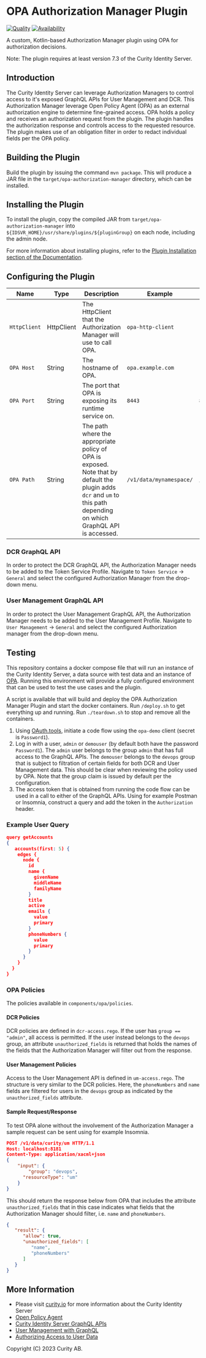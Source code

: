 # OPA Authorization Manager Plugin

[![Quality](https://img.shields.io/badge/quality-demo-red)](https://curity.io/resources/code-examples/status/)
[![Availability](https://img.shields.io/badge/availability-source-blue)](https://curity.io/resources/code-examples/status/)

A custom, Kotlin-based Authorization Manager plugin using OPA for authorization decisions.

Note: The plugin requires at least version 7.3 of the Curity Identity Server.

## Introduction
The Curity Identity Server can leverage Authorization Managers to control access to it's exposed GraphQL APIs for User Management and DCR. This Authorization Manager leverage Open Policy Agent (OPA) as an external authorization engine to determine fine-grained access. OPA holds a policy and receives an authorization request from the plugin. The plugin handles the authorization response and controls access to the requested resource. The plugin makes use of an obligation filter in order to redact individual fields per the OPA policy.

## Building the Plugin

Build the plugin by issuing the command `mvn package`. This will produce a JAR file in the `target/opa-authorization-manager` directory, which can be installed.

## Installing the Plugin

To install the plugin, copy the compiled JAR from `target/opa-authorization-manager` into `${IDSVR_HOME}/usr/share/plugins/${pluginGroup}` on each node, including the admin node.

For more information about installing plugins, refer to the [Plugin Installation section of the Documentation](https://curity.io/docs/idsvr/latest/developer-guide/plugins/index.html#plugin-installation).

## Configuring the Plugin

| Name         | Type | Description                                                                                                                                                          | Example                 | Default         |
|--------------|------|----------------------------------------------------------------------------------------------------------------------------------------------------------------------|-------------------------|-----------------|
| `HttpClient` | HttpClient | The HttpClient that the Authorization Manager will use to call OPA.                                                                                                  | `opa-http-client`       |                 |
| `OPA Host`   | String | The hostname of OPA.                                                                                                                                                 | `opa.example.com`       |                 |
| `OPA Port`   | String | The port that OPA is exposing its runtime service on.                                                                                                                 | `8443`                  | `8181`          |
| `OPA Path`   | String | The path where the appropriate policy of OPA is exposed. Note that by default the plugin adds `dcr` and `um` to this path depending on which GraphQL API is accessed. | `/v1/data/mynamespace/` | `/v1/data/curity/` |

### DCR GraphQL API

In order to protect the DCR GraphQL API, the Authorization Manager needs to be added to the Token Service Profile. Navigate to `Token Service` -> `General` and select the configured Authorization Manager from the drop-down menu.

### User Management GraphQL API

In order to protect the User Management GraphQL API, the Authorization Manager needs to be added to the User Management Profile. Navigate to `User Management` -> `General` and select the configured Authorization manager from the drop-down menu.

## Testing

This repository contains a docker compose file that will run an instance of the Curity Identity Server, a data source with test data and an instance of [OPA](https://hub.docker.com/r/openpolicyagent/opa/). Running this environment will provide a fully configured environment that can be used to test the use cases and the plugin.

A script is available that will build and deploy the OPA Authorization Manager Plugin and start the docker containers. Run `/deploy.sh` to get everything up and running. Run `./teardown.sh` to stop and remove all the containers.

1. Using [OAuth.tools](https://oauth.tools/), initiate a code flow using the `opa-demo` client (secret is `Password1`).
2. Log in with a user, `admin` or `demouser` (by default both have the password `Password1`). The `admin` user belongs to the group `admin` that has full access to the GraphQL APIs. The `demouser` belongs to the `devops` group that is subject to filtration of certain fields for both DCR and User Management data. This should be clear when reviewing the policy used by OPA. Note that the group claim is issued by default per the configuration.
3. The access token that is obtained from running the code flow can be used in a call to either of the GraphQL APIs. Using for example Postman or Insomnia, construct a query and add the token in the `Authorization` header.

### Example User Query

```json
query getAccounts
{
   accounts(first: 5) {
    edges {
      node {
        id
        name {
          givenName
          middleName
          familyName
        }
        title
        active
        emails {
          value
          primary
        }
        phoneNumbers {
          value
          primary
        }
      }
    }
  }
}
```

### OPA Policies

The policies available in `components/opa/policies`.

#### DCR Policies

DCR policies are defined in `dcr-access.rego`. If the user has `group == "admin"`, all access is permitted. If the user instead belongs to the `devops` group, an attribute `unauthorized_fields` is returned that holds the names of the fields that the Authorization Manager will filter out from the response.

#### User Management Policies

Access to the User Management API is defined in `um-access.rego`. The structure is very similar to the DCR policies. Here, the `phoneNumbers` and `name` fields are filtered for users in the `devops` group as indicated by the `unauthorized_fields` attribute.

#### Sample Request/Response

To test OPA alone without the involvement of the Authorization Manager a sample request can be sent using for example Insomnia.

```json
POST /v1/data/curity/um HTTP/1.1
Host: localhost:8181
Content-Type: application/xacml+json
{
    "input": {
        "group": "devops",
      "resourceType": "um"
    }
}
```

This should return the response below from OPA that includes the attribute `unauthorized_fields` that in this case indicates what fields that the Authorization Manager should filter, i.e. `name` and `phoneNumbers`.

```json
{
   "result": {
      "allow": true,
      "unauthorized_fields": [
         "name",
         "phoneNumbers"
      ]
   }
}
```

## More Information

- Please visit [curity.io](https://curity.io/) for more information about the Curity Identity Server
- [Open Policy Agent](https://www.openpolicyagent.org/)
- [Curity Identity Server GraphQL APIs](https://curity.io/docs/idsvr/latest/developer-guide/graphql/index.html)
- [User Management with GraphQL](https://curity.io/resources/learn/graphql-user-management/)
- [Authorizing Access to User Data](https://curity.io/resources/learn/authorizing-user-access/)

Copyright (C) 2023 Curity AB.